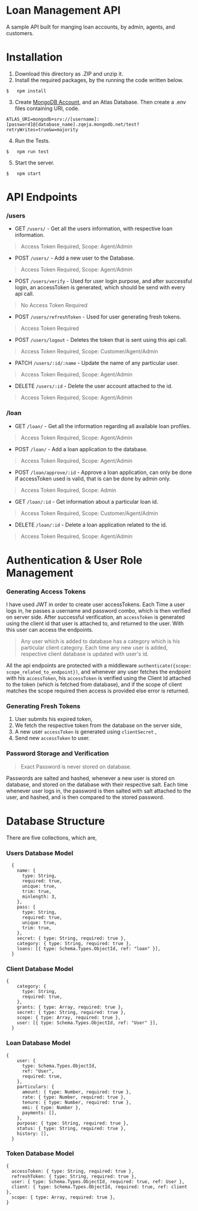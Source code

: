 # Loan Management API
A sample API built for manging loan accounts, by admin, agents, and customers.

# Installation
1. Download this directory as .ZIP and unzip it.
2. Install the required packages, by the running the code written below.
```
$   npm install
```
3. Create [MongoDB Account](https://account.mongodb.com/account/register), and an Atlas Database. Then create a .env files containing URI, code.
```
ATLAS_URI=mongodb+srv://[username]:[password]@[database_name].zqeja.mongodb.net/test?retryWrites=true&w=majority
```
4. Run the Tests.
```
$   npm run test
```
5. Start the server.
```
$   npm start
```

# API Endpoints

### /users

- GET `/users/` - Get all the users information, with respective loan information.
> Access Token Required, Scope: Agent/Admin

- POST `/users/` - Add a new user to the Database.
> Access Token Required, Scope: Agent/Admin

- POST `/users/verify` - Used for user login purpose, and after successful login, an accessToken is generated, which should be send with every api call.
> No Access Token Required

- POST `/users/refreshToken` - Used for user generating fresh tokens.
> Access Token Required

- POST `/users/logout` - Deletes the token that is sent using this api call.
> Access Token Required, Scope: Customer/Agent/Admin

- PATCH `/users/:id/:name` - Update the name of any particular user.
> Access Token Required, Scope: Agent/Admin

- DELETE `/users/:id` - Delete the user account attached to the id.
> Access Token Required, Scope: Agent/Admin

### /loan

- GET `/loan/` - Get all the information regarding all available loan profiles.
> Access Token Required, Scope: Agent/Admin

- POST `/loan/` - Add a loan application to the database.
> Access Token Required, Scope: Agent/Admin

- POST `/loan/approve/:id` - Approve a loan application, can only be done if accessToken used is valid, that is can be done by admin only.
> Access Token Required, Scope: Admin

- GET `/loan/:id` - Get information about a particular loan id.
> Access Token Required, Scope: Customer/Agent/Admin

- DELETE `/loan/:id` - Delete a loan application related to the id.
> Access Token Required, Scope: Agent/Admin

# Authentication & User Role Management

### Generating Access Tokens

I have used JWT in order to create user accessTokens. Each Time a user logs in, he passes a username and password combo, which is then verified on server side. After successful verification, an `accessToken` is generated using the client id that user is attached to, and returned to the user. With this user can access the endpoints. 

> Any user which is added to database has a category which is his particular client category. Each time any new user is added, respective client database is updated with user's id.

All the api endpoints are protected with a middleware `authenticate({scope: scope_related_to_endpoint})`, and whenever any user fetches the endpoint with his `accessToken`, his `accessToken` is verified using the Client Id attached to the token (which is fetched from database),  and if the scope of client matches the scope required then access is provided else error is returned.

### Generating Fresh Tokens

1. User submits his expired token,
2. We fetch the respective token from the database on the server side,
3. A new user `accessToken` is generated using `clientSecret` , 
4. Send new `accessToken` to user.   

### Password Storage and Verification

> Exact Password is never stored on database.

Passwords are salted and hashed, whenever a new user is stored on database, and stored on the database with their respective salt. Each time whenever user logs in, the password is then salted with salt attached to the user, and hashed, and is then compared to the stored password.

# Database Structure

There are five collections, which are,

### Users Database Model
```
  {
    name: {
      type: String,
      required: true,
      unique: true,
      trim: true,
      minlength: 3,
    },
    pass: {
      type: String,
      required: true,
      unique: true,
      trim: true,
    },
    secret: { type: String, required: true },
    category: { type: String, required: true },
    loans: [{ type: Schema.Types.ObjectId, ref: "loan" }],
  }
```

### Client Database Model
```
{
    category: {
      type: String,
      required: true,
    },
    grants: { type: Array, required: true },
    secret: { type: String, required: true },
    scope: { type: Array, required: true },
    user: [{ type: Schema.Types.ObjectId, ref: "User" }],
  }
```

### Loan Database Model
```
{
    user: {
      type: Schema.Types.ObjectId,
      ref: "User",
      required: true,
    },
    particulars: {
      amount: { type: Number, required: true },
      rate: { type: Number, required: true },
      tenure: { type: Number, required: true },
      emi: { type: Number },
      payments: [],
    },
    purpose: { type: String, required: true },
    status: { type: String, required: true },
    history: [],
  }
```

### Token Database Model
```
{
  accessToken: { type: String, required: true },
  refreshToken: { type: String, required: true },
  user: { type: Schema.Types.ObjectId, required: true, ref: User },
  client: { type: Schema.Types.ObjectId, required: true, ref: client },
  scope: { type: Array, required: true },
}
```
